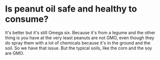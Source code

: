 # Is peanut oil safe and healthy to consume?

It's better but it's still Omega six. Because it's from a legume and the other thing is you have at the very least peanuts are not GMO, even though they do spray them with a lot of chemicals because it's in the ground and the soil. So we have that issue. But the typical soils, like the corn and the soy are GMO.